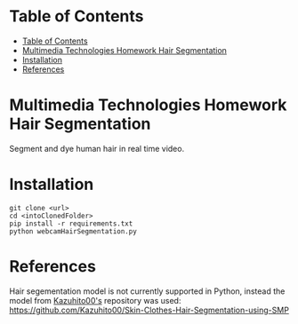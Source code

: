 # Table of Contents

- [Table of Contents](#table-of-contents)
- [Multimedia Technologies Homework Hair Segmentation](#multimedia-technologies-homework-hair-segmentation)
- [Installation](#installation)
- [References](#references)

# Multimedia Technologies Homework Hair Segmentation
Segment and dye human hair in real time video.

# Installation
```
git clone <url>
cd <intoClonedFolder>
pip install -r requirements.txt
python webcamHairSegmentation.py
```

# References
Hair segementation model is not currently supported in Python, instead the model from [Kazuhito00's](https://github.com/Kazuhito00) repository was used: https://github.com/Kazuhito00/Skin-Clothes-Hair-Segmentation-using-SMP
